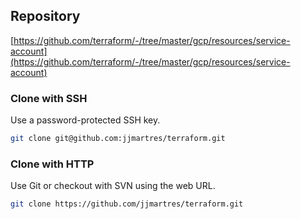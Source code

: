 ## Repository

[https://github.com/terraform/-/tree/master/gcp/resources/service-account](https://github.com/terraform/-/tree/master/gcp/resources/service-account)

### Clone with SSH
Use a password-protected SSH key.
```bash
git clone git@github.com:jjmartres/terraform.git
```

###  Clone with HTTP
Use Git or checkout with SVN using the web URL.
```bash
git clone https://github.com/jjmartres/terraform.git
```